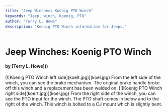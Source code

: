 ```yaml
---
title: "Jeep Winches: Koenig PTO Winch"
keywords: "Jeep, winch, Koenig, PTO"
author: "Terry L. Howe"
description: "Koenig PTO Winch information for Jeeps."
---
```


# Jeep Winches: Koenig PTO Winch
<H4>by [Terry L. Howe]()</H4>
[![Koenig PTO Winch left side](koelt.jpg)](koel.jpg)
From the left side of the winch, you can see the brake mechanism.
The original brake handle broke off this winch and a replacement
has been welded on.
[![Koenig PTO Winch right side](koert.jpg)](koer.jpg)
From the right side of the winch, you can see the PTO input for
the winch.  The PTO shaft comes in below and to the right of the
winch.  This winch is bolted to a CJ mount which is slightly bent.